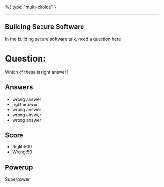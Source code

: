 %{
 type: "multi-choice"
}

---
## Building Secure Software

In the building secure software talk,
need a question here


# Question:
Which of these is right answer?

## Answers
- wrong answer
- right answer
- wrong answer
- wrong answer
- wrong answer

## Score
- Right:500
- Wrong:50

## Powerup
Superpower
